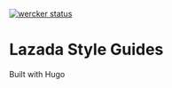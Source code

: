 [![wercker status](https://app.wercker.com/status/59aa158ac8729bcf152e565a763ca2ba/s/master "wercker status")](https://app.wercker.com/project/byKey/59aa158ac8729bcf152e565a763ca2ba)
# Lazada Style Guides

Built with Hugo
